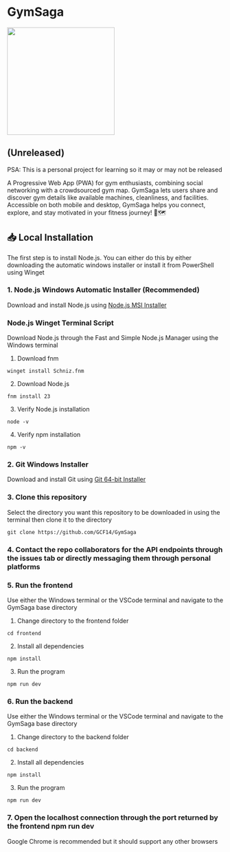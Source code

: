 # GymSaga

<img src="https://github.com/user-attachments/assets/d59159a1-7f35-45e0-916f-07f5e665682a" width="250">

## (Unreleased)

PSA: This is a personal project for learning so it may or may not be released

A Progressive Web App (PWA) for gym enthusiasts, combining social networking with a crowdsourced gym map. GymSaga lets users share and discover gym details like available machines, cleanliness, and facilities. Accessible on both mobile and desktop, GymSaga helps you connect, explore, and stay motivated in your fitness journey! 💪🗺️

## 📥 Local Installation
The first step is to install Node.js. You can either do this by either downloading the automatic windows installer or install it from PowerShell using Winget

### 1. Node.js Windows Automatic Installer (Recommended)
Download and install Node.js using [Node.js MSI Installer](https://nodejs.org/dist/v23.7.0/node-v23.7.0-x64.msi)

### Node.js Winget Terminal Script
Download Node.js through the Fast and Simple Node.js Manager using the Windows terminal
1. Download fnm
  ```
  winget install Schniz.fnm
  ```
2. Download Node.js
  ```
  fnm install 23
  ```
3. Verify Node.js installation
  ```
  node -v
  ```
4. Verify npm installation
  ```
  npm -v
  ```

### 2. Git Windows Installer
Download and install Git using [Git 64-bit Installer](https://github.com/git-for-windows/git/releases/download/v2.47.1.windows.2/Git-2.47.1.2-64-bit.exe)

### 3. Clone this repository
Select the directory you want this repository to be downloaded in using the terminal then clone it to the directory
  ```
  git clone https://github.com/GCF14/GymSaga
  ```

### 4. Contact the repo collaborators for the API endpoints through the issues tab or directly messaging them through personal platforms

### 5. Run the frontend
Use either the Windows terminal or the VSCode terminal and navigate to the GymSaga base directory
1. Change directory to the frontend folder
  ```
  cd frontend
  ```
2. Install all dependencies
  ```
  npm install
  ```
3. Run the program
  ```
  npm run dev
  ```

### 6. Run the backend
Use either the Windows terminal or the VSCode terminal and navigate to the GymSaga base directory
1. Change directory to the backend folder
  ```
  cd backend
  ```
2. Install all dependencies
  ```
  npm install
  ```
3. Run the program
  ```
  npm run dev
  ```

### 7. Open the localhost connection through the port returned by the frontend npm run dev
Google Chrome is recommended but it should support any other browsers
